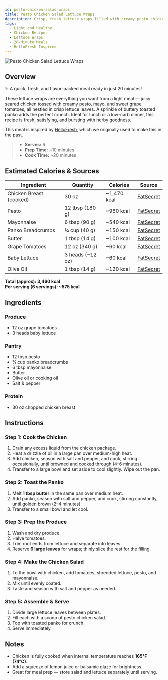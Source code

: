 ```yaml
---
id: pesto-chicken-salad-wraps
title: Pesto Chicken Salad Lettuce Wraps
description: Crisp, fresh lettuce wraps filled with creamy pesto chicken salad, juicy grape tomatoes, and crunchy toasted panko for the perfect light and flavorful meal.
tags:
  - Light and Healthy
  - Chicken Recipes
  - Lettuce Wraps
  - 20-Minute Meals
  - HelloFresh Inspired
---
```


![Pesto Chicken Salad Lettuce Wraps](/img/light_and_healthy/pesto_chicken_salad_lettuce_wraps/cover.png)

## Overview

✨ A quick, fresh, and flavor-packed meal ready in just 20 minutes!

These lettuce wraps are everything you want from a light meal — juicy seared chicken tossed with creamy pesto, mayo, and sweet grape tomatoes, all nestled in crisp lettuce leaves. A sprinkle of buttery toasted panko adds the perfect crunch. Ideal for lunch or a low-carb dinner, this recipe is fresh, satisfying, and bursting with herby goodness.

This meal is inspired by [HelloFresh], which we originally used to make this in the past.

> - **Serves:** 6
> - **Prep Time:** ~10 minutes
> - **Cook Time:** ~20 minutes

## Estimated Calories & Sources

| **Ingredient**          | **Quantity**     | **Calories** | **Source**                                                                              |
| ----------------------- | ---------------- | ------------ | --------------------------------------------------------------------------------------- |
| Chicken Breast (cooked) | 30 oz            | ~1,470 kcal  | [FatSecret](https://www.fatsecret.com/calories-nutrition/generic/chicken-breast-cooked) |
| Pesto                   | 12 tbsp (180 g)  | ~960 kcal    | [FatSecret](https://www.fatsecret.com/calories-nutrition/generic/pesto)                 |
| Mayonnaise              | 6 tbsp (90 g)    | ~540 kcal    | [FatSecret](https://www.fatsecret.com/calories-nutrition/usda/mayonnaise)               |
| Panko Breadcrumbs       | ¾ cup (40 g)     | ~150 kcal    | [FatSecret](https://www.fatsecret.com/calories-nutrition/generic/panko-breadcrumbs)     |
| Butter                  | 1 tbsp (14 g)    | ~100 kcal    | [FatSecret](https://www.fatsecret.com/calories-nutrition/usda/butter-salted)            |
| Grape Tomatoes          | 12 oz (340 g)    | ~60 kcal     | [FatSecret](https://www.fatsecret.com/calories-nutrition/generic/tomatoes-grape-raw)    |
| Baby Lettuce            | 3 heads (~12 oz) | ~60 kcal     | [FatSecret](https://www.fatsecret.com/calories-nutrition/usda/lettuce-green-leaf-raw)   |
| Olive Oil               | 1 tbsp (14 g)    | ~120 kcal    | [FatSecret](https://www.fatsecret.com/calories-nutrition/generic/olive-oil)             |

**Total (approx): 3,460 kcal**  
**Per serving (6 servings): ~575 kcal**

## Ingredients

### Produce

- 12 oz grape tomatoes
- 3 heads baby lettuce

### Pantry

- 12 tbsp pesto
- ¾ cup panko breadcrumbs
- 6 tbsp mayonnaise
- Butter
- Olive oil or cooking oil
- Salt & pepper

### Protein

- 30 oz chopped chicken breast

## Instructions

### Step 1: Cook the Chicken

1. Drain any excess liquid from the chicken package.
2. Heat a drizzle of oil in a large pan over medium-high heat.
3. Add chicken, season with salt and pepper, and cook, stirring occasionally, until browned and cooked through (4–6 minutes).
4. Transfer to a large bowl and set aside to cool slightly. Wipe out the pan.

### Step 2: Toast the Panko

1. Melt **1 tbsp butter** in the same pan over medium heat.
2. Add panko, season with salt and pepper, and cook, stirring constantly, until golden brown (2–4 minutes).
3. Transfer to a small bowl and let cool.

### Step 3: Prep the Produce

1. Wash and dry produce.
2. Halve tomatoes.
3. Trim root ends from lettuce and separate into leaves.
4. Reserve **6 large leaves** for wraps; thinly slice the rest for the filling.

### Step 4: Make the Chicken Salad

1. To the bowl with chicken, add tomatoes, shredded lettuce, pesto, and mayonnaise.
2. Mix until evenly coated.
3. Taste and season with salt and pepper as needed.

### Step 5: Assemble & Serve

1. Divide large lettuce leaves between plates.
2. Fill each with a scoop of pesto chicken salad.
3. Top with toasted panko for crunch.
4. Serve immediately.

## Notes

- Chicken is fully cooked when internal temperature reaches **165°F (74°C)**.
- Add a squeeze of lemon juice or balsamic glaze for brightness.
- Great for meal prep — store salad and lettuce separately until serving.

[HelloFresh]: https://www.hellofresh.com/recipes/pesto-chicken-salad-lettuce-wraps-683448e319ae841895612988
